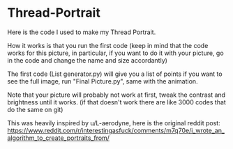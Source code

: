 # Thread-Portrait
Here is the code I used to make my Thread Portrait.

How it works is that you run the first code (keep in mind that the code works for this picture, in particular, if you want to do it with your picture, go in the code and change the name and size accordantly)

The first code (List generator.py) will give you a list of points if you want to see the full image, run "Final Picture.py", same with the animation. 

Note that your picture will probably not work at first, tweak the contrast and brightness until it works. (if that doesn't work there are like 3000 codes that do the same on git)

This was heavily inspired by u/L-aerodyne, here is the original reddit post:
https://www.reddit.com/r/interestingasfuck/comments/m7q70e/i_wrote_an_algorithm_to_create_portraits_from/

